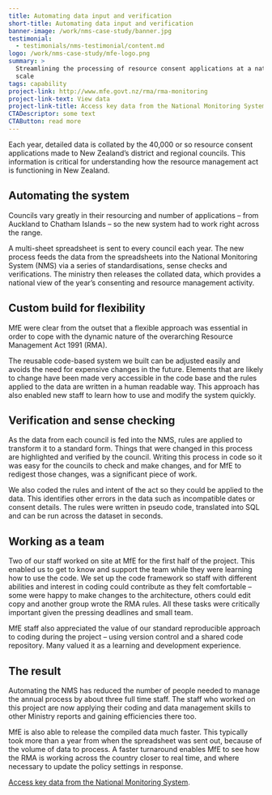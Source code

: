 ```yaml
---
title: Automating data input and verification
short-title: Automating data input and verification
banner-image: /work/nms-case-study/banner.jpg
testimonial:
  - testimonials/nms-testimonial/content.md
logo: /work/nms-case-study/mfe-logo.png
summary: >
  Streamlining the processing of resource consent applications at a national
  scale
tags: capability
project-link: http://www.mfe.govt.nz/rma/rma-monitoring
project-link-text: View data
project-link-title: Access key data from the National Monitoring System
CTADescriptor: some text
CTAButton: read more
---
```


Each year, detailed data is collated by the 40,000 or so resource consent
applications made to New Zealand’s district and regional councils. This
information is critical for understanding how the resource management act is
functioning in New Zealand.

<!--more-->

## Automating the system

Councils vary greatly in their resourcing and number of applications – from Auckland to Chatham Islands – so the new system had to work right across the range.

A multi-sheet spreadsheet is sent to every council each year. The new process feeds the data from the spreadsheets into the National Monitoring System (NMS) via a series of standardisations, sense checks and verifications. The ministry then releases the collated data, which provides a national view of the year’s consenting and resource management activity.

## Custom build for flexibility

MfE were clear from the outset that a flexible approach was essential in order to cope with the dynamic nature of the overarching Resource Management Act 1991 (RMA).

The reusable code-based system we built can be adjusted easily and avoids the need for expensive changes in the future. Elements that are likely to change have been made very accessible in the code base and the rules applied to the data are written in a human readable way. This approach has also enabled new staff to learn how to use and modify the system quickly.

## Verification and sense checking

As the data from each council is fed into the NMS, rules are applied to transform it to a standard form. Things that were changed in this process are highlighted and verified by the council. Writing this process in code so it was easy for the councils to check and make changes, and for MfE to redigest those changes, was a significant piece of work.

We also coded the rules and intent of the act so they could be applied to the data. This identifies other errors in the data such as incompatible dates or consent details. The rules were written in pseudo code, translated into SQL and can be run across the dataset in seconds.

## Working as a team

Two of our staff worked on site at MfE for the first half of the project. This enabled us to get to know and support the team while they were learning how to use the code. We set up the code framework so staff with different abilities and interest in coding could contribute as they felt comfortable – some were happy to make changes to the architecture, others could edit copy and another group wrote the RMA rules. All these tasks were critically important given the pressing deadlines and small team.

MfE staff also appreciated the value of our standard reproducible approach to coding during the project – using version control and a shared code repository. Many valued it as a learning and development experience.

## The result

Automating the NMS has reduced the number of people needed to manage the annual process by about three full time staff. The staff who worked on this project are now applying their coding and data management skills to other Ministry reports and gaining efficiencies there too.

MfE is also able to release the compiled data much faster. This typically took more than a year from when the spreadsheet was sent out, because of the volume of data to process. A faster turnaround enables MfE to see how the RMA is working across the country closer to real time, and where necessary to update the policy settings in response.

[Access key data from the National Monitoring System](http://www.mfe.govt.nz/rma/rma-monitoring).
